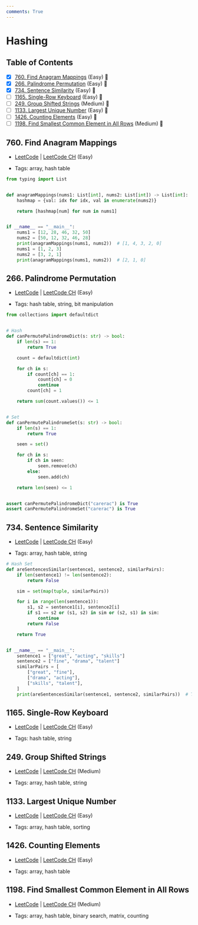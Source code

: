 ```yaml
---
comments: True
---
```


# Hashing

## Table of Contents

- [x] [760. Find Anagram Mappings](https://leetcode.cn/problems/find-anagram-mappings/) (Easy) 👑
- [x] [266. Palindrome Permutation](https://leetcode.cn/problems/palindrome-permutation/) (Easy) 👑
- [x] [734. Sentence Similarity](https://leetcode.cn/problems/sentence-similarity/) (Easy) 👑
- [ ] [1165. Single-Row Keyboard](https://leetcode.cn/problems/single-row-keyboard/) (Easy) 👑
- [ ] [249. Group Shifted Strings](https://leetcode.cn/problems/group-shifted-strings/) (Medium) 👑
- [ ] [1133. Largest Unique Number](https://leetcode.cn/problems/largest-unique-number/) (Easy) 👑
- [ ] [1426. Counting Elements](https://leetcode.cn/problems/counting-elements/) (Easy) 👑
- [ ] [1198. Find Smallest Common Element in All Rows](https://leetcode.cn/problems/find-smallest-common-element-in-all-rows/) (Medium) 👑

## 760. Find Anagram Mappings

-   [LeetCode](https://leetcode.com/problems/find-anagram-mappings/) | [LeetCode CH](https://leetcode.cn/problems/find-anagram-mappings/) (Easy)

-   Tags: array, hash table

```python title="760. Find Anagram Mappings - Python Solution"
from typing import List


def anagramMappings(nums1: List[int], nums2: List[int]) -> List[int]:
    hashmap = {val: idx for idx, val in enumerate(nums2)}

    return [hashmap[num] for num in nums1]


if __name__ == "__main__":
    nums1 = [12, 28, 46, 32, 50]
    nums2 = [50, 12, 32, 46, 28]
    print(anagramMappings(nums1, nums2))  # [1, 4, 3, 2, 0]
    nums1 = [1, 2, 3]
    nums2 = [3, 2, 1]
    print(anagramMappings(nums1, nums2))  # [2, 1, 0]

```

## 266. Palindrome Permutation

-   [LeetCode](https://leetcode.com/problems/palindrome-permutation/) | [LeetCode CH](https://leetcode.cn/problems/palindrome-permutation/) (Easy)

-   Tags: hash table, string, bit manipulation

```python title="266. Palindrome Permutation - Python Solution"
from collections import defaultdict


# Hash
def canPermutePalindromeDict(s: str) -> bool:
    if len(s) == 1:
        return True

    count = defaultdict(int)

    for ch in s:
        if count[ch] == 1:
            count[ch] = 0
            continue
        count[ch] = 1

    return sum(count.values()) <= 1


# Set
def canPermutePalindromeSet(s: str) -> bool:
    if len(s) == 1:
        return True

    seen = set()

    for ch in s:
        if ch in seen:
            seen.remove(ch)
        else:
            seen.add(ch)

    return len(seen) <= 1


assert canPermutePalindromeDict("carerac") is True
assert canPermutePalindromeSet("carerac") is True

```

## 734. Sentence Similarity

-   [LeetCode](https://leetcode.com/problems/sentence-similarity/) | [LeetCode CH](https://leetcode.cn/problems/sentence-similarity/) (Easy)

-   Tags: array, hash table, string

```python title="734. Sentence Similarity - Python Solution"
# Hash Set
def areSentencesSimilar(sentence1, sentence2, similarPairs):
    if len(sentence1) != len(sentence2):
        return False

    sim = set(map(tuple, similarPairs))

    for i in range(len(sentence1)):
        s1, s2 = sentence1[i], sentence2[i]
        if s1 == s2 or (s1, s2) in sim or (s2, s1) in sim:
            continue
        return False

    return True


if __name__ == "__main__":
    sentence1 = ["great", "acting", "skills"]
    sentence2 = ["fine", "drama", "talent"]
    similarPairs = [
        ["great", "fine"],
        ["drama", "acting"],
        ["skills", "talent"],
    ]
    print(areSentencesSimilar(sentence1, sentence2, similarPairs))  # True

```

## 1165. Single-Row Keyboard

-   [LeetCode](https://leetcode.com/problems/single-row-keyboard/) | [LeetCode CH](https://leetcode.cn/problems/single-row-keyboard/) (Easy)

-   Tags: hash table, string
## 249. Group Shifted Strings

-   [LeetCode](https://leetcode.com/problems/group-shifted-strings/) | [LeetCode CH](https://leetcode.cn/problems/group-shifted-strings/) (Medium)

-   Tags: array, hash table, string
## 1133. Largest Unique Number

-   [LeetCode](https://leetcode.com/problems/largest-unique-number/) | [LeetCode CH](https://leetcode.cn/problems/largest-unique-number/) (Easy)

-   Tags: array, hash table, sorting
## 1426. Counting Elements

-   [LeetCode](https://leetcode.com/problems/counting-elements/) | [LeetCode CH](https://leetcode.cn/problems/counting-elements/) (Easy)

-   Tags: array, hash table
## 1198. Find Smallest Common Element in All Rows

-   [LeetCode](https://leetcode.com/problems/find-smallest-common-element-in-all-rows/) | [LeetCode CH](https://leetcode.cn/problems/find-smallest-common-element-in-all-rows/) (Medium)

-   Tags: array, hash table, binary search, matrix, counting
